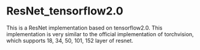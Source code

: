 # ResNet_tensorflow2.0
This is a ResNet implementation based on tensorflow2.0. 
This implementation is very similar to the official implementation of torchvision, which supports 18, 34, 50, 101, 152 layer of resnet.
